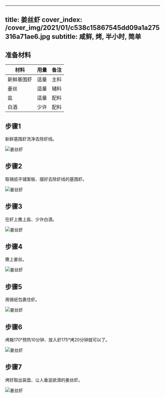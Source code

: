 
---
title: 姜丝虾
cover_index: /cover_img/2021/01/c538c15867545dd09a1a275316a71ae6.jpg
subtitle: 咸鲜, 烤, 半小时, 简单
---

## 准备材料

| 材料     | 用量 | 备注|
| ------- | ----- | --- |
| 新鲜基围虾 | 适量| 主料 |
| 姜丝 | 适量| 辅料 |
| 盐 | 适量| 配料 |
| 白酒 | 少许| 配料 |

## 步骤1

新鲜基围虾洗净去除虾线。

![姜丝虾](https://i8.meishichina.com/attachment/recipe/201010/201010251719373.jpg?x-oss-process=style/p320) 

## 步骤2

取锡纸平铺案板、摆好去除虾线的基围虾。

![姜丝虾](https://i8.meishichina.com/attachment/recipe/201010/201010251719512.jpg?x-oss-process=style/p320) 

## 步骤3

在虾上撒上盐、少许白酒。

![姜丝虾](https://i8.meishichina.com/attachment/recipe/201010/201010251720038.jpg?x-oss-process=style/p320) 

## 步骤4

撒上姜丝。

![姜丝虾](https://i8.meishichina.com/attachment/recipe/201010/201010251720359.jpg?x-oss-process=style/p320) 

## 步骤5

用锡纸包裹住虾。

![姜丝虾](https://i8.meishichina.com/attachment/recipe/201010/201010251720477.jpg?x-oss-process=style/p320) 

## 步骤6

烤箱170°预热10分钟、放入虾175°烤20分钟就可以了。

![姜丝虾](https://i8.meishichina.com/attachment/recipe/201010/201010251720595.jpg?x-oss-process=style/p320) 

## 步骤7

烤好取出装盘、让人垂涎欲滴的姜丝虾。

![姜丝虾](https://i8.meishichina.com/attachment/recipe/201010/201010251721116.jpg?x-oss-process=style/p320) 

